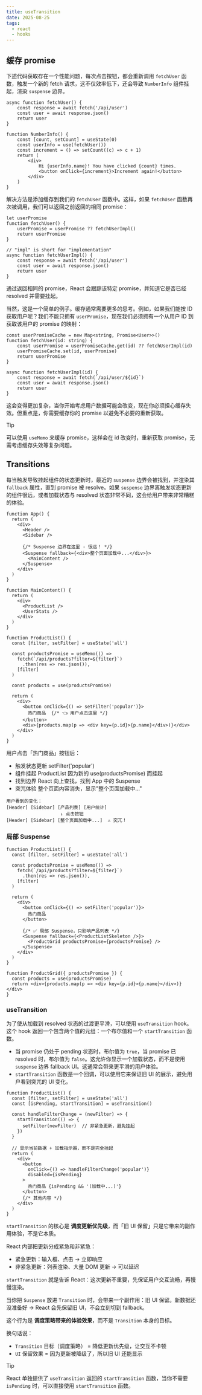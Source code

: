 ```yaml
---
title: useTransition
date: 2025-08-25
tags:
  - react
  - hooks
---
```


## 缓存 promise

下述代码获取存在一个性能问题，每次点击按钮，都会重新调用 `fetchUser` 函数，触发一个新的 fetch 请求，这不仅效率低下，还会导致 `NumberInfo` 组件挂起，渲染 `suspense` 边界。

```tsx
async function fetchUser() {
	const response = await fetch('/api/user')
	const user = await response.json()
	return user
}

function NumberInfo() {
	const [count, setCount] = useState(0)
	const userInfo = use(fetchUser())
	const increment = () => setCount((c) => c + 1)
	return (
		<div>
			Hi {userInfo.name}! You have clicked {count} times.
			<button onClick={increment}>Increment again!</button>
		</div>
	)
}
```

解决方法是添加缓存到我们的 `fetchUser` 函数中。这样，如果 `fetchUser` 函数再次被调用，我们可以返回之前返回的相同 promise：

```tsx
let userPromise
function fetchUser() {
	userPromise = userPromise ?? fetchUserImpl()
	return userPromise
}

// "impl" is short for "implementation"
async function fetchUserImpl() {
	const response = await fetch('/api/user')
	const user = await response.json()
	return user
}
```

通过返回相同的 promise，React 会跟踪该特定 promise，并知道它是否已经 resolved 并需要挂起。

当然，这是一个简单的例子。缓存通常需要更多的思考。例如，如果我们能按 ID 获取用户呢？我们不能只拥有 `userPromise`，现在我们必须拥有一个从用户 ID 到获取该用户的 promise 的映射：

```tsx lines=1,3,4
const userPromiseCache = new Map<string, Promise<User>>()
function fetchUser(id: string) {
	const userPromise = userPromiseCache.get(id) ?? fetchUserImpl(id)
	userPromiseCache.set(id, userPromise)
	return userPromise
}

async function fetchUserImpl(id) {
	const response = await fetch(`/api/user/${id}`)
	const user = await response.json()
	return user
}
```

这会变得更加复杂，当你开始考虑用户数据可能会改变，现在你必须担心缓存失效。但重点是，你需要缓存你的 promise 以避免不必要的重新获取。

> [!TIP]
> 可以使用 `useMemo` 来缓存 promise，这样会在 id 改变时，重新获取 promise，无需考虑缓存失效等复杂问题。

## Transitions

每当触发导致挂起组件的状态更新时，最近的 `suspense` 边界会被找到，并渲染其 `fallback` 属性，直到 promise 被 resolve。如果 `suspense` 边界离触发状态更新的组件很远，或者加载状态与 resolved 状态非常不同，这会给用户带来非常糟糕的体验。

```tsx
function App() {
  return (
    <div>
      <Header />
      <Sidebar />
      
      {/* Suspense 边界在这里 - 很远！ */}
      <Suspense fallback={<div>整个页面加载中...</div>}>
        <MainContent />
      </Suspense>
    </div>
  )
}

function MainContent() {
  return (
    <div>
      <ProductList />
      <UserStats />
    </div>
  )
}

function ProductList() {
  const [filter, setFilter] = useState('all')
  
  const productsPromise = useMemo(() => 
    fetch(`/api/products?filter=${filter}`)
      .then(res => res.json()),
    [filter]
  )
  
  const products = use(productsPromise)
  
  return (
    <div>
      <button onClick={() => setFilter('popular')}>
        热门商品  {/* 👈 用户点击这里 */}
      </button>
      <div>{products.map(p => <div key={p.id}>{p.name}</div>)}</div>
    </div>
  )
}
```

用户点击「热门商品」按钮后：

- 触发状态更新 setFilter('popular')
- 组件挂起 ProductList 因为新的 use(productsPromise) 而挂起
- 找到边界 React 向上查找，找到 App 中的 Suspense
- 突兀体验 整个页面内容消失，显示"整个页面加载中..."

```text
用户看到的变化：
[Header] [Sidebar] [产品列表] [用户统计]
                    ↓ 点击按钮
[Header] [Sidebar] [整个页面加载中...]  ⚠️ 突兀！
```

### 局部 Suspense

```tsx
function ProductList() {
  const [filter, setFilter] = useState('all')
  
  const productsPromise = useMemo(() => 
    fetch(`/api/products?filter=${filter}`)
      .then(res => res.json()),
    [filter]
  )
  
  return (
    <div>
      <button onClick={() => setFilter('popular')}>
        热门商品
      </button>
      
      {/* ✅ 局部 Suspense，只影响产品列表 */}
      <Suspense fallback={<ProductListSkeleton />}>
        <ProductGrid productsPromise={productsPromise} />
      </Suspense>
    </div>
  )
}

function ProductGrid({ productsPromise }) {
  const products = use(productsPromise)
  return <div>{products.map(p => <div key={p.id}>{p.name}</div>)}</div>
}
```

### useTransition

为了使从加载到 resolved 状态的过渡更平滑，可以使用 `useTransition` hook。这个 hook 返回一个包含两个值的元组：一个布尔值和一个 `startTransition` 函数。

- 当 promise 仍处于 pending 状态时，布尔值为 `true`，当 promise 已 resolved 时，布尔值为 `false`。这允许你显示一个加载状态，而不是使用 `suspense` 边界 fallback UI。这通常会带来更平滑的用户体验。
- `startTransition` 函数是一个回调，可以使用它来保证旧 UI 的展示，避免用户看到突兀的 UI 变化。

```tsx lines=3,6-8
function ProductList() {
  const [filter, setFilter] = useState('all')
  const [isPending, startTransition] = useTransition()
  
  const handleFilterChange = (newFilter) => {
    startTransition(() => {
      setFilter(newFilter)  // 非紧急更新，避免挂起
    })
  }
  
  // 显示当前数据 + 加载指示器，而不是完全挂起
  return (
    <div>
      <button 
        onClick={() => handleFilterChange('popular')}
        disabled={isPending}
      >
        热门商品 {isPending && '(加载中...)'}
      </button>
      {/* 其他内容 */}
    </div>
  )
}
```

`startTransition` 的核心是 **调度更新优先级**，而「旧 UI 保留」只是它带来的副作用体验，不是它本质。

React 内部把更新分成紧急和非紧急：

- 紧急更新：输入框、点击 → 立即响应
- 非紧急更新：列表渲染、大量 DOM 更新 → 可以延迟

`startTransition` 就是告诉 React：这次更新不重要，先保证用户交互流畅，再慢慢渲染。

当你把 `Suspense` 放进 `Transition` 时，会带来一个副作用：旧 UI 保留。新数据还没准备好 → React 会先保留旧 UI，不会立刻切到 fallback。

这个行为是 **调度策略带来的体验效果**，而不是 `Transition` 本身的目标。

换句话说：

- `Transition` 目标（调度策略） = 降低更新优先级，让交互不卡顿
- `UI` 保留效果 = 因为更新被降级了，所以旧 UI 还能显示

> [!TIP]
> React 单独提供了 `useTransition` 返回的 `startTransition` 函数，当你不需要 `isPending` 时，可以直接使用 `startTransition` 函数。
